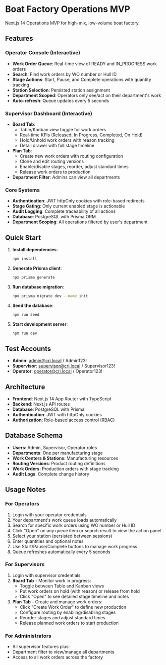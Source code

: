 # Boat Factory Operations MVP

Next.js 14 Operations MVP for high-mix, low-volume boat factory.

## Features

### Operator Console (Interactive)
- **Work Order Queue**: Real-time view of READY and IN_PROGRESS work orders
- **Search**: Find work orders by WO number or Hull ID
- **Stage Actions**: Start, Pause, and Complete operations with quantity tracking
- **Station Selection**: Persisted station assignment
- **Department Scoped**: Operators only see/act on their department's work
- **Auto-refresh**: Queue updates every 5 seconds

### Supervisor Dashboard (Interactive)
- **Board Tab**: 
  - Table/Kanban view toggle for work orders
  - Real-time KPIs (Released, In Progress, Completed, On Hold)
  - Hold/Unhold work orders with reason tracking
  - Detail drawer with full stage timeline
- **Plan Tab**:
  - Create new work orders with routing configuration
  - Clone and edit routing versions
  - Enable/disable stages, reorder, adjust standard times
  - Release work orders to production
- **Department Filter**: Admins can view all departments

### Core Systems
- **Authentication**: JWT httpOnly cookies with role-based redirects
- **Stage Gating**: Only current enabled stage is actionable
- **Audit Logging**: Complete traceability of all actions
- **Database**: PostgreSQL with Prisma ORM
- **Department Scoping**: All operations filtered by user's department

## Quick Start

1. **Install dependencies**:
   ```bash
   npm install
   ```

2. **Generate Prisma client**:
   ```bash
   npx prisma generate
   ```

3. **Run database migration**:
   ```bash
   npx prisma migrate dev --name init
   ```

4. **Seed the database**:
   ```bash
   npm run seed
   ```

5. **Start development server**:
   ```bash
   npm run dev
   ```

## Test Accounts

- **Admin**: admin@cri.local / Admin123!
- **Supervisor**: supervisor@cri.local / Supervisor123!
- **Operator**: operator@cri.local / Operator123!

## Architecture

- **Frontend**: Next.js 14 App Router with TypeScript
- **Backend**: Next.js API routes
- **Database**: PostgreSQL with Prisma
- **Authentication**: JWT with httpOnly cookies
- **Authorization**: Role-based access control (RBAC)

## Database Schema

- **Users**: Admin, Supervisor, Operator roles
- **Departments**: One per manufacturing stage
- **Work Centers & Stations**: Manufacturing resources
- **Routing Versions**: Product routing definitions
- **Work Orders**: Production orders with stage tracking
- **Audit Logs**: Complete change history

## Usage Notes

### For Operators
1. Login with your operator credentials
2. Your department's work queue loads automatically
3. Search for specific work orders using WO number or Hull ID
4. Click "Open" on any queue item or search result to view the action panel
5. Select your station (persisted between sessions)
6. Enter quantities and optional notes
7. Use Start/Pause/Complete buttons to manage work progress
8. Queue refreshes automatically every 5 seconds

### For Supervisors
1. Login with supervisor credentials
2. **Board Tab** - Monitor work in progress:
   - Toggle between Table and Kanban views
   - Put work orders on hold (with reason) or release from hold
   - Click "Open" to see detailed stage timeline and notes
3. **Plan Tab** - Create and manage work orders:
   - Click "Create Work Order" to define new production
   - Configure routing by enabling/disabling stages
   - Reorder stages and adjust standard times
   - Release planned work orders to start production

### For Administrators
- All supervisor features plus:
- Department filter to view/manage all departments
- Access to all work orders across the factory